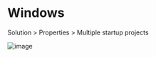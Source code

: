 # Windows

Solution > Properties > Multiple startup projects

![image](https://user-images.githubusercontent.com/59367560/161270333-75fad697-fac2-493a-ac9a-d0d709c2ee39.png)
